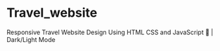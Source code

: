 # Travel_website
Responsive Travel Website Design Using HTML CSS and JavaScript 🌊 | Dark/Light Mode
